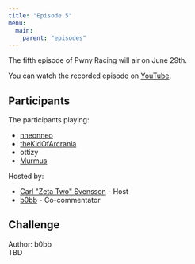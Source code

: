 ```yaml
---
title: "Episode 5"
menu:
  main:
    parent: "episodes"
---
```


The fifth episode of Pwny Racing will air on June 29th.  

You can watch the recorded episode on [YouTube](https://www.youtube.com/watch?v=5P7o0vpY7wo).

## Participants

The participants playing: 

* [nneonneo](https://twitter.com/kidOfArcrania)
* [theKidOfArcrania](https://twitter.com/kidOfArcrania)
* ottizy
* [Murmus](https://twitter.com/MurmusCTF)

Hosted by:

* [Carl "Zeta Two" Svensson](https://twitter.com/ZetaTwo) - Host
* [b0bb](https://twitter.com/0xb0bb) - Co-commentator

## Challenge

Author: b0bb  
TBD
